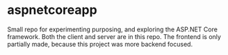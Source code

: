 # aspnetcoreapp

Small repo for experimenting purposing, and exploring the ASP.NET Core framework.
Both the client and server are in this repo. The frontend is only partially made, because this project was more backend focused.
